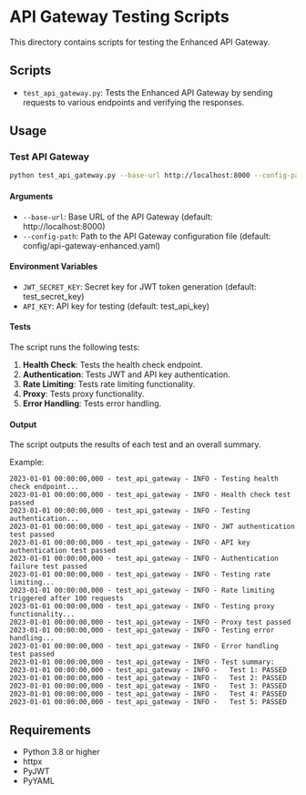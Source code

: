 # API Gateway Testing Scripts

This directory contains scripts for testing the Enhanced API Gateway.

## Scripts

- `test_api_gateway.py`: Tests the Enhanced API Gateway by sending requests to various endpoints and verifying the responses.

## Usage

### Test API Gateway

```bash
python test_api_gateway.py --base-url http://localhost:8000 --config-path ../../../../api-gateway/config/api-gateway-enhanced.yaml
```

#### Arguments

- `--base-url`: Base URL of the API Gateway (default: http://localhost:8000)
- `--config-path`: Path to the API Gateway configuration file (default: config/api-gateway-enhanced.yaml)

#### Environment Variables

- `JWT_SECRET_KEY`: Secret key for JWT token generation (default: test_secret_key)
- `API_KEY`: API key for testing (default: test_api_key)

#### Tests

The script runs the following tests:

1. **Health Check**: Tests the health check endpoint.
2. **Authentication**: Tests JWT and API key authentication.
3. **Rate Limiting**: Tests rate limiting functionality.
4. **Proxy**: Tests proxy functionality.
5. **Error Handling**: Tests error handling.

#### Output

The script outputs the results of each test and an overall summary.

Example:

```
2023-01-01 00:00:00,000 - test_api_gateway - INFO - Testing health check endpoint...
2023-01-01 00:00:00,000 - test_api_gateway - INFO - Health check test passed
2023-01-01 00:00:00,000 - test_api_gateway - INFO - Testing authentication...
2023-01-01 00:00:00,000 - test_api_gateway - INFO - JWT authentication test passed
2023-01-01 00:00:00,000 - test_api_gateway - INFO - API key authentication test passed
2023-01-01 00:00:00,000 - test_api_gateway - INFO - Authentication failure test passed
2023-01-01 00:00:00,000 - test_api_gateway - INFO - Testing rate limiting...
2023-01-01 00:00:00,000 - test_api_gateway - INFO - Rate limiting triggered after 100 requests
2023-01-01 00:00:00,000 - test_api_gateway - INFO - Testing proxy functionality...
2023-01-01 00:00:00,000 - test_api_gateway - INFO - Proxy test passed
2023-01-01 00:00:00,000 - test_api_gateway - INFO - Testing error handling...
2023-01-01 00:00:00,000 - test_api_gateway - INFO - Error handling test passed
2023-01-01 00:00:00,000 - test_api_gateway - INFO - Test summary:
2023-01-01 00:00:00,000 - test_api_gateway - INFO -   Test 1: PASSED
2023-01-01 00:00:00,000 - test_api_gateway - INFO -   Test 2: PASSED
2023-01-01 00:00:00,000 - test_api_gateway - INFO -   Test 3: PASSED
2023-01-01 00:00:00,000 - test_api_gateway - INFO -   Test 4: PASSED
2023-01-01 00:00:00,000 - test_api_gateway - INFO -   Test 5: PASSED
```

## Requirements

- Python 3.8 or higher
- httpx
- PyJWT
- PyYAML